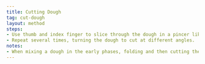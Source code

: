 ```yaml
---
title: Cutting Dough
tag: cut-dough
layout: method
steps:
- Use thumb and index finger to slice through the dough in a pincer like movement.
- Repeat several times, turning the dough to cut at different angles.
notes:
- When mixing a dough in the early phases, folding and then cutting the dough helps to incorporate the ingredients together.
---
```

